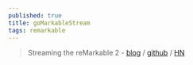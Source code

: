 ```yaml
---
published: true
title: goMarkableStream
tags: remarkable
---
```

> Streaming the reMarkable 2 - [blog](https://blog.owulveryck.info/2021/03/30/streaming-the-remarkable-2.html) / [github](https://github.com/owulveryck/goMarkableStream) / [HN](https://news.ycombinator.com/item?id=37196440)
